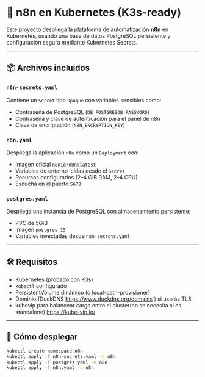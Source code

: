 
# 🚀 n8n en Kubernetes (K3s-ready)

Este proyecto despliega la plataforma de automatización **n8n** en Kubernetes, usando una base de datos PostgreSQL persistente y configuración segura mediante Kubernetes Secrets.

---

## 📦 Archivos incluidos

### `n8n-secrets.yaml`
Contiene un `Secret` tipo `Opaque` con variables sensibles como:

- Contraseña de PostgreSQL (`DB_POSTGRESDB_PASSWORD`)
- Contraseña y clave de autenticación para el panel de n8n
- Clave de encriptación (`N8N_ENCRYPTION_KEY`)

### `n8n.yaml`
Despliega la aplicación `n8n` como un `Deployment` con:

- Imagen oficial `n8nio/n8n:latest`
- Variables de entorno leídas desde el `Secret`
- Recursos configurados (2–4 GiB RAM, 2–4 CPU)
- Escucha en el puerto `5678`

### `postgres.yaml`
Despliega una instancia de PostgreSQL con almacenamiento persistente:

- PVC de 5GiB
- Imagen `postgres:15`
- Variables inyectadas desde `n8n-secrets.yaml`

---

## 🛠 Requisitos

- Kubernetes (probado con K3s)
- `kubectl` configurado
- PersistentVolume dinámico (o local-path-provisioner)
- Dominio (DuckDNS https://www.duckdns.org/domains ) si usarás TLS
- kubevip para balancear carga entre el cluster(no se necesita si es standalone) https://kube-vip.io/

---

## 🚀 Cómo desplegar

```bash
kubectl create namespace n8n
kubectl apply -f n8n-secrets.yaml -n n8n
kubectl apply -f postgres.yaml -n n8n
kubectl apply -f n8n.yaml -n n8n
```
